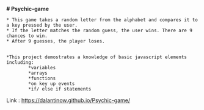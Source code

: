 __# Psychic-game__

    * This game takes a random letter from the alphabet and compares it to a key pressed by the user.
    * If the letter matches the random guess, the user wins. There are 9 chances to win.
    * After 9 guesses, the player loses. 


    *This project demostrates a knowledge of basic javascript elements including:
            *variables
            *arrays
            *functions
            *on key up events
            *if/ else if statements

Link : https://dalantinow.github.io/Psychic-game/